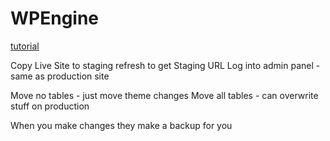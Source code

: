 # WPEngine
[tutorial](https://www.youtube.com/watch?v=uJf1BG-ss0k)

Copy Live Site to staging
refresh to get Staging URL
Log into admin panel - same as production site

Move no tables - just move theme changes
Move all tables - can overwrite stuff on production


When you make changes they make a backup for you
